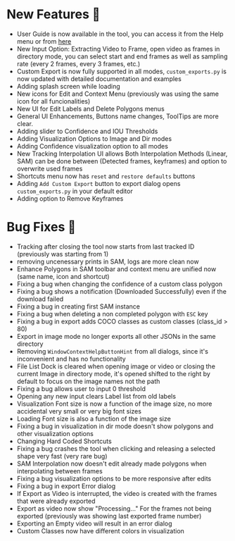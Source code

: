 # New Features 🌟
- User Guide is now available in the tool, you can access it from the Help menu or from [here](https://0ssamaak0.github.io/DLTA-AI/)
- New Input Option: Extracting Video to Frame, open video as frames in directory mode, you can select start and end frames as well as sampling rate (every 2 frames, every 3 frames, etc.)
- Custom Export is now fully supported in all modes, `custom_exports.py` is now updated with detailed documentation and examples
- Adding splash screen while loading
- New icons for Edit and Context Menu (previously was using the same icon for all funcionalities)
- New UI for Edit Labels and Delete Polygons menus
- General UI Enhancements, Buttons name changes, ToolTips are more clear.
- Adding slider to Confidence and IOU Thresholds
- Adding Visualization Options to Image and Dir modes
- Adding Confidence visualization option to all modes
- New Tracking Interpolation UI allows Both Interpolation Methods (Linear, SAM) can be done between (Detected frames, keyframes) and option to overwrite used frames
- Shortcuts menu now has `reset` and `restore defaults` buttons
- Adding `Add Custom Export` button to export dialog opens `custom_exports.py` in your default editor
- Adding option to Remove Keyframes

# Bug Fixes 🐞
- Tracking after closing the tool now starts from last tracked ID (previously was starting from 1)
- removing uncenessary prints in SAM, logs are more clean now
- Enhance Polygons in SAM toolbar and context menu are unified now (same name, icon and shortcut)
- Fixing a bug when changing the confidence of a custom class polygon
- Fixing a bug shows a notification (Downloaded Successfully) even if the download failed
- Fixing a bug in creating first SAM instance 
- Fixing a bug when deleting a non completed polygon with `ESC` key
- Fixing a bug in export adds COCO classes as custom classes (class_id > 80)
- Export in image mode no longer exports all other JSONs in the same directory
- Removing `WindowContextHelpButtonHint` from all dialogs, since it's inconvenient and has no functionality
- File List Dock is cleared when opening image or video or closing the current Image in directory mode, it's opened shifted to the right by default to focus on the image names not the path
- Fixing a bug allows user to input 0 threshold
- Opening any new input clears Label list from old labels
- Visualization Font size is now a function of the image size, no more accidental very small or very big font sizes
- Loading Font size is also a function of the image size
- Fixing a bug in visualization in dir mode doesn't show polygons and other visualization options
- Changing Hard Coded Shortcuts
- Fixing a bug crashes the tool when clicking and releasing a selected shape very fast (very rare bug)
- SAM Interpolation now doesn't edit already made polygons when interpolating between frames
- Fixing a bug visualization options to be more responsive after edits
- Fixing a bug in export Error dialog
- If Export as Video is interrupted, the video is created with the frames that were already exported
- Export as video now show "Processing..." For the frames not being exported (previously was showing last exported frame number)
- Exporting an Empty video will result in an error dialog
- Custom Classes now have different colors in visualization
